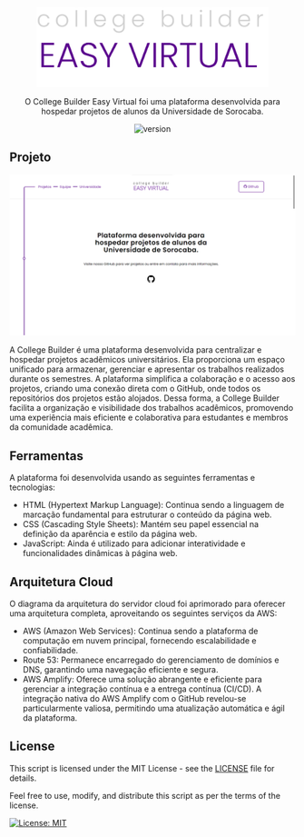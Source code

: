 <div align="center">
  <a href="https://collegebuilder.easyvirtual.net/">
    <img src='https://github.com/College-Builder/College-Builder/blob/main/global-assets/College-Builder-Landing-Page/logo.png' height='140'>
  </a>
</div>

<p align="center">
O College Builder Easy Virtual foi uma plataforma desenvolvida para hospedar projetos de alunos da Universidade de Sorocaba.
</p>

<p align="center">
  <img src="https://img.shields.io/badge/version-1.0.0-blue" alt="version">
</p>

## Projeto 

<a href="https://collegebuilder.easyvirtual.net/">
  <img src="https://github.com/College-Builder/College-Builder/blob/main/global-assets/College-Builder-Landing-Page/screenshot.png"/>
</a>

A College Builder é uma plataforma desenvolvida para centralizar e hospedar projetos acadêmicos universitários. Ela proporciona um espaço unificado para armazenar, gerenciar e apresentar os trabalhos realizados durante os semestres. A plataforma simplifica a colaboração e o acesso aos projetos, criando uma conexão direta com o GitHub, onde todos os repositórios dos projetos estão alojados. Dessa forma, a College Builder facilita a organização e visibilidade dos trabalhos acadêmicos, promovendo uma experiência mais eficiente e colaborativa para estudantes e membros da comunidade acadêmica.

## Ferramentas 

A plataforma foi desenvolvida usando as seguintes ferramentas e tecnologias:

- HTML (Hypertext Markup Language): Continua sendo a linguagem de marcação fundamental para estruturar o conteúdo da página web.
- CSS (Cascading Style Sheets): Mantém seu papel essencial na definição da aparência e estilo da página web.
- JavaScript: Ainda é utilizado para adicionar interatividade e funcionalidades dinâmicas à página web.

## Arquitetura Cloud

O diagrama da arquitetura do servidor cloud foi aprimorado para oferecer uma arquitetura completa, aproveitando os seguintes serviços da AWS:

- AWS (Amazon Web Services): Continua sendo a plataforma de computação em nuvem principal, fornecendo escalabilidade e confiabilidade.
- Route 53: Permanece encarregado do gerenciamento de domínios e DNS, garantindo uma navegação eficiente e segura.
- AWS Amplify: Oferece uma solução abrangente e eficiente para gerenciar a integração contínua e a entrega contínua (CI/CD). A integração nativa do AWS Amplify com o GitHub revelou-se particularmente valiosa, permitindo uma atualização automática e ágil da plataforma.

## License

This script is licensed under the MIT License - see the [LICENSE](LICENSE) file for details.

Feel free to use, modify, and distribute this script as per the terms of the license.

[![License: MIT](https://img.shields.io/badge/License-MIT-yellow.svg)](https://opensource.org/licenses/MIT)
